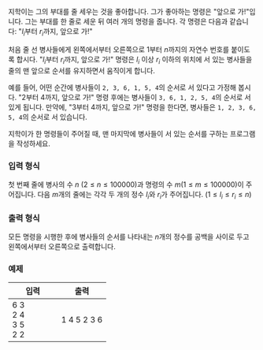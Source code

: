 지학이는 그의 부대를 줄 세우는 것을 좋아합니다. 그가 좋아하는 명령은 "앞으로 가!"입니다. 그는 부대를 한 줄로 세운 뒤 여러 개의 명령을 줍니다. 각 명령은 다음과 같습니다: "$l_{i}$부터 $r_{i}$까지, 앞으로 가!"

처음 줄 선 병사들에게 왼쪽에서부터 오른쪽으로 $1$부터 $n$까지의 자연수 번호를 붙이도록 합시다. "$l_{i}$부터 $r_{i}$까지, 앞으로 가!" 명령은 $l_{i}$ 이상 $r_{i}$ 이하의 위치에 서 있는 병사들을 줄의 맨 앞으로 순서를 유지하면서 움직이게 합니다.

예를 들어, 어떤 순간에 병사들이 `2, 3, 6, 1, 5, 4`의 순서로 서 있다고 가정해 봅시다. "2부터 4까지, 앞으로 가!" 명령 후에는 병사들이 `3, 6, 1, 2, 5, 4`의 순서로 서 있게 됩니다. 만약에, "3부터 4까지, 앞으로 가!" 명령을 한다면, 병사들은 `1, 2, 3, 6, 5, 4`의 순서로 서 있습니다.

지학이가 한 명령들이 주어질 때, 맨 마지막에 병사들이 서 있는 순서를 구하는 프로그램을 작성하세요.

### 입력 형식

첫 번째 줄에 병사의 수 $n$ ($2 \le n \le 100 000$)과 명령의 수 $m$($1 \le m \le 100 000$)이 주어집니다. 다음 $m$개의 줄에는 각각 두 개의 정수 $l_{i}$와 $r_{i}$가 주어집니다. ($1 \le l_{i} \le r_{i} \le n$)

### 출력 형식

모든 명령을 시행한 후에 병사들의 순서를 나타내는 $n$개의 정수를 공백을 사이로 두고 왼쪽에서부터 오른쪽으로 출력합니다.

### 예제

<table class='table table-bordered table-condensed'>
 <thead>
  <tr>
   <th style="width: 50%;">입력</th>
   <th style="width: 50%;">출력</th>
  </tr>
 </thead>
 <tbody>
  <tr>
   <td class="code-font">6 3<br/>
2 4<br/>
3 5<br/>
2 2</td>
   <td class="code-font">1 4 5 2 3 6</td>
  </tr>
 </tbody>
</table>